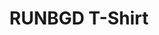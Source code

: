 ---
templateKey: shop-product
title: RUNBGD T-Shirt
description: RUN BGD "Classic" T-Shirt - Men (black)
category: Tops
images:
    - image: /img/style.jpg
price: 25
sizes:
    - size: S
      available: true
    - size: M
      available: false
available: true
---